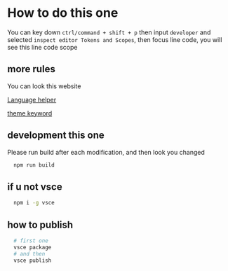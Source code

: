# How to do this one

You can key down `ctrl/command + shift + p` then input `developer` and selected `inspect editor Tokens and Scopes`, then focus line code, you will see this line code scope

## more rules

You can look this website

[Language helper](https://www.sublimetext.com/docs/3/scope_naming.html#comment)

[theme keyword](https://code.visualstudio.com/api/references/theme-color)

## development this one

Please run build after each modification, and then look you changed

```bash
  npm run build
```

## if u not vsce

```bash
  npm i -g vsce
```

## how to publish

```bash
  # first one
  vsce package
  # and then
  vsce publish
```
